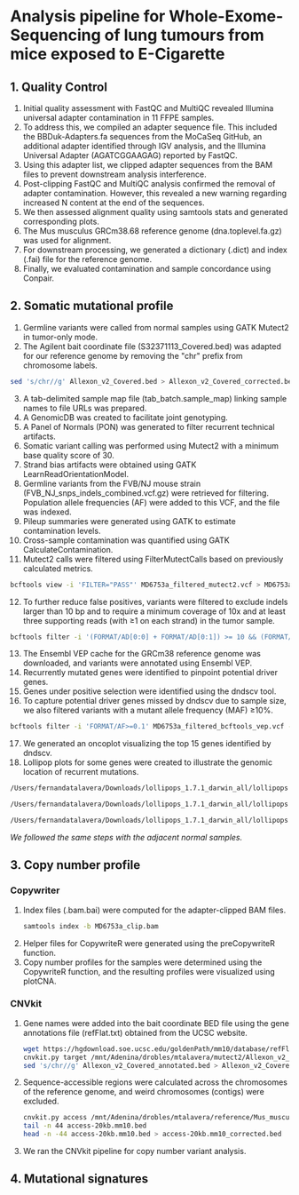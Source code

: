 # Analysis pipeline for Whole-Exome-Sequencing of lung tumours from mice exposed to E-Cigarette

## 1. Quality Control
1. Initial quality assessment with FastQC and MultiQC revealed Illumina universal adapter contamination in 11 FFPE samples.
2. To address this, we compiled an adapter sequence file. This included the BBDuk-Adapters.fa sequences from the MoCaSeq GitHub, an additional adapter identified through IGV analysis, and the Illumina Universal Adapter (AGATCGGAAGAG) reported by FastQC.
3. Using this adapter list, we clipped adapter sequences from the BAM files to prevent downstream analysis interference.
4. Post-clipping FastQC and MultiQC analysis confirmed the removal of adapter contamination. However, this revealed a new warning regarding increased N content at the end of the sequences.
5. We then assessed alignment quality using samtools stats and generated corresponding plots.
6. The Mus musculus GRCm38.68 reference genome (dna.toplevel.fa.gz) was used for alignment.
7. For downstream processing, we generated a dictionary (.dict) and index (.fai) file for the reference genome.
8. Finally, we evaluated contamination and sample concordance using Conpair.

## 2. Somatic mutational profile
1. Germline variants were called from normal samples using GATK Mutect2 in tumor-only mode.
2. The Agilent bait coordinate file (S32371113_Covered.bed) was adapted for our reference genome by removing the "chr" prefix from chromosome labels.

```bash
sed 's/chr//g' Allexon_v2_Covered.bed > Allexon_v2_Covered_corrected.bed
```

3. A tab-delimited sample map file (tab_batch.sample_map) linking sample names to file URLs was prepared.
4. A GenomicDB was created to facilitate joint genotyping.
5. A Panel of Normals (PON) was generated to filter recurrent technical artifacts.
6. Somatic variant calling was performed using Mutect2 with a minimum base quality score of 30.
7. Strand bias artifacts were obtained using GATK LearnReadOrientationModel.
8. Germline variants from the FVB/NJ mouse strain (FVB_NJ_snps_indels_combined.vcf.gz) were retrieved for filtering. Population allele frequencies (AF) were added to this VCF, and the file was indexed.
9. Pileup summaries were generated using GATK to estimate contamination levels.
10. Cross-sample contamination was quantified using GATK CalculateContamination.
11. Mutect2 calls were filtered using FilterMutectCalls based on previously calculated metrics.

```bash
bcftools view -i 'FILTER="PASS"' MD6753a_filtered_mutect2.vcf > MD6753a_filtered_mutect2_passed.vcf
```

12. To further reduce false positives, variants were filtered to exclude indels larger than 10 bp and to require a minimum coverage of 10x and at least three supporting reads (with ≥1 on each strand) in the tumor sample.

```bash
bcftools filter -i '(FORMAT/AD[0:0] + FORMAT/AD[0:1]) >= 10 && (FORMAT/AD[1:0] + FORMAT/AD[1:1]) >= 10 && FORMAT/AD[0:1] >= 3 && FORMAT/AD[1:1] = 0 && FORMAT/SB[0:2] >= 1 && FORMAT/SB[0:3] >= 1' MD6753a_filtered_mutect2_pass_selected.vcf -Oz -o MD6753a_filtered_bcftools.vcf
```
13. The Ensembl VEP cache for the GRCm38 reference genome was downloaded, and variants were annotated using Ensembl VEP.
14. Recurrently mutated genes were identified to pinpoint potential driver genes.
15. Genes under positive selection were identified using the dndscv tool.
16. To capture potential driver genes missed by dndscv due to sample size, we also filtered variants with a mutant allele frequency (MAF) ≥10%.

```bash
bcftools filter -i 'FORMAT/AF>=0.1' MD6753a_filtered_bcftools_vep.vcf -Oz -o MD6753a_filtered_bcftools_vep_MAF.vcf
```

17. We generated an oncoplot visualizing the top 15 genes identified by dndscv.
18. Lollipop plots for some genes were created to illustrate the genomic location of recurrent mutations.

```bash
/Users/fernandatalavera/Downloads/lollipops_1.7.1_darwin_all/lollipops -o=Braf.png -legend -labels -dpi=300 -U P28028 V637E V584E

/Users/fernandatalavera/Downloads/lollipops_1.7.1_darwin_all/lollipops -o=Kras.png -legend -labels -dpi=300 -U P32883 Q61R Q61H G12D

/Users/fernandatalavera/Downloads/lollipops_1.7.1_darwin_all/lollipops -o=Rreb1.png -legend -labels -dpi=300 -U Q3UH06 G1163V A1374V
```

*We followed the same steps with the adjacent normal samples.*

## 3. Copy number profile
  ### Copywriter
  1. Index files (.bam.bai) were computed for the adapter-clipped BAM files. 
     ```bash
     samtools index -b MD6753a_clip.bam 
     ```
  2. Helper files for CopywriteR were generated using the preCopywriteR function.
  3. Copy number profiles for the samples were determined using the CopywriteR function, and the resulting profiles were visualized using plotCNA.

  ### CNVkit
  1. Gene names were added into the bait coordinate BED file using the gene annotations file (refFlat.txt) obtained from the UCSC website.
     ```bash
     wget https://hgdownload.soe.ucsc.edu/goldenPath/mm10/database/refFlat.txt.gz
     cnvkit.py target /mnt/Adenina/drobles/mtalavera/mutect2/Allexon_v2_Covered.bed --annotate /mnt/Adenina/drobles/mtalavera/cnvkit/refFlat.txt -o Allexon_v2_Covered_annotated.bed
     sed 's/chr//g' Allexon_v2_Covered_annotated.bed > Allexon_v2_Covered_annotated_corrected.bed
     ```
  2. Sequence-accessible regions were calculated across the chromosomes of the reference genome, and weird chromosomes (contigs) were excluded.
     ```bash
     cnvkit.py access /mnt/Adenina/drobles/mtalavera/reference/Mus_musculus.GRCm38.68.dna.toplevel.fa -s 20000 -o access-20kb.mm10.bed
     tail -n 44 access-20kb.mm10.bed
     head -n -44 access-20kb.mm10.bed > access-20kb.mm10_corrected.bed
     ```
  3. We ran the CNVkit pipeline for copy number variant analysis.

     
## 4. Mutational signatures
